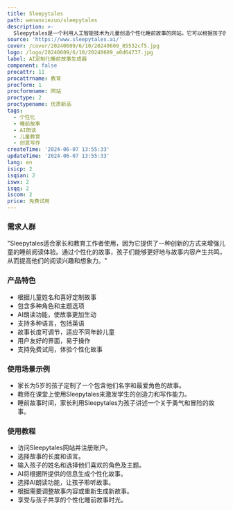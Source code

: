 ```yaml
---
title: Sleepytales
path: wenanxiezuo/sleepytales
description: >-
  Sleepytales是一个利用人工智能技术为儿童创造个性化睡前故事的网站。它可以根据孩子的姓名、喜爱的角色和主题快速生成引人入胜的故事，并由AI朗读。这项技术不仅丰富了孩子们的想象力，也为他们提供了一个美好的睡前体验。
source: 'https://www.sleepytales.ai/'
cover: /cover/20240609/6/10/20240609_85532cf5.jpg
logo: /logo/20240609/6/10/20240609_a0d64737.jpg
label: AI定制化睡前故事生成器
component: false
procattr: 11
procattrname: 教育
procform: 1
procformname: 网站
proctype: 2
proctypename: 优质新品
tags:
  - 个性化
  - 睡前故事
  - AI朗读
  - 儿童教育
  - 创意写作
createTime: '2024-06-07 13:55:33'
updateTime: '2024-06-07 13:55:33'
lang: en
isicp: 2
isqian: 2
iswx: 2
isqq: 2
iscom: 2
price: 免费试用
---
```




### 需求人群
"Sleepytales适合家长和教育工作者使用，因为它提供了一种创新的方式来增强儿童的睡前阅读体验。通过个性化的故事，孩子们能够更好地与故事内容产生共鸣，从而提高他们的阅读兴趣和想象力。"

### 产品特色
* 根据儿童姓名和喜好定制故事
* 包含多种角色和主题选项
* AI朗读功能，使故事更加生动
* 支持多种语言，包括英语
* 故事长度可调节，适应不同年龄儿童
* 用户友好的界面，易于操作
* 支持免费试用，体验个性化故事

### 使用场景示例
* 家长为5岁的孩子定制了一个包含他们名字和最爱角色的故事。
* 教师在课堂上使用Sleepytales来激发学生的创造力和写作能力。
* 睡前故事时间，家长利用Sleepytales为孩子讲述一个关于勇气和冒险的故事。

### 使用教程
* 访问Sleepytales网站并注册账户。
* 选择故事的长度和语言。
* 输入孩子的姓名和选择他们喜欢的角色及主题。
* AI将根据所提供的信息生成个性化故事。
* 选择AI朗读功能，让孩子聆听故事。
* 根据需要调整故事内容或重新生成新故事。
* 享受与孩子共享的个性化睡前故事时光。

  
